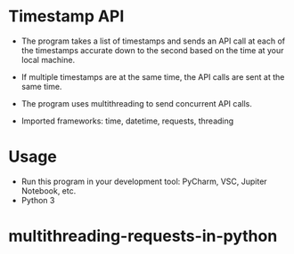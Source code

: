 # Timestamp API

- The program takes a list of timestamps and sends an API call 
at each of the timestamps accurate down to the second based on the time at your local machine.

- If multiple timestamps are at the same time, the API calls are sent at the same time.

- The program uses multithreading to send concurrent API calls.
- Imported frameworks: time, datetime, requests, threading 

# Usage 

- Run this program in your development tool: PyCharm, VSC, Jupiter Notebook, etc.
- Python 3



# multithreading-requests-in-python
